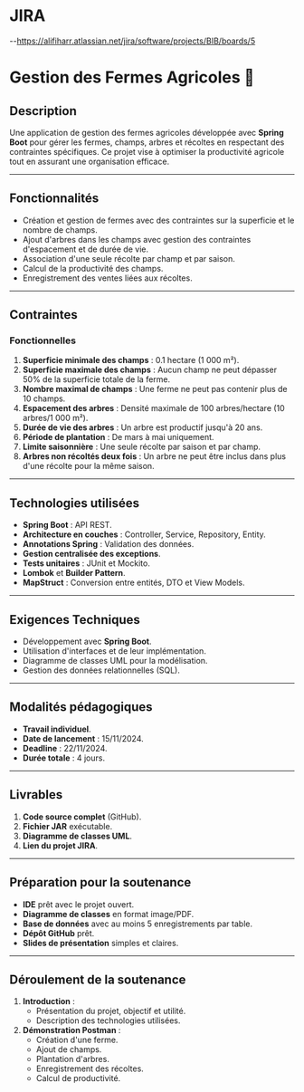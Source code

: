 


# JIRA 
--https://alifiharr.atlassian.net/jira/software/projects/BIB/boards/5




# Gestion des Fermes Agricoles 🌾

## Description
Une application de gestion des fermes agricoles développée avec **Spring Boot** pour gérer les fermes, champs, arbres et récoltes en respectant des contraintes spécifiques. Ce projet vise à optimiser la productivité agricole tout en assurant une organisation efficace.

---

## Fonctionnalités

- Création et gestion de fermes avec des contraintes sur la superficie et le nombre de champs.
- Ajout d'arbres dans les champs avec gestion des contraintes d'espacement et de durée de vie.
- Association d'une seule récolte par champ et par saison.
- Calcul de la productivité des champs.
- Enregistrement des ventes liées aux récoltes.

---

## Contraintes
### Fonctionnelles
1. **Superficie minimale des champs** : 0.1 hectare (1 000 m²).
2. **Superficie maximale des champs** : Aucun champ ne peut dépasser 50% de la superficie totale de la ferme.
3. **Nombre maximal de champs** : Une ferme ne peut pas contenir plus de 10 champs.
4. **Espacement des arbres** : Densité maximale de 100 arbres/hectare (10 arbres/1 000 m²).
5. **Durée de vie des arbres** : Un arbre est productif jusqu'à 20 ans.
6. **Période de plantation** : De mars à mai uniquement.
7. **Limite saisonnière** : Une seule récolte par saison et par champ.
8. **Arbres non récoltés deux fois** : Un arbre ne peut être inclus dans plus d'une récolte pour la même saison.

---

## Technologies utilisées
- **Spring Boot** : API REST.
- **Architecture en couches** : Controller, Service, Repository, Entity.
- **Annotations Spring** : Validation des données.
- **Gestion centralisée des exceptions**.
- **Tests unitaires** : JUnit et Mockito.
- **Lombok** et **Builder Pattern**.
- **MapStruct** : Conversion entre entités, DTO et View Models.

---

## Exigences Techniques

- Développement avec **Spring Boot**.
- Utilisation d'interfaces et de leur implémentation.
- Diagramme de classes UML pour la modélisation.
- Gestion des données relationnelles (SQL).

---

## Modalités pédagogiques

- **Travail individuel**.
- **Date de lancement** : 15/11/2024.
- **Deadline** : 22/11/2024.
- **Durée totale** : 4 jours.

---

## Livrables

1. **Code source complet** (GitHub).
2. **Fichier JAR** exécutable.
3. **Diagramme de classes UML**.
4. **Lien du projet JIRA**.

---

## Préparation pour la soutenance

- **IDE** prêt avec le projet ouvert.
- **Diagramme de classes** en format image/PDF.
- **Base de données** avec au moins 5 enregistrements par table.
- **Dépôt GitHub** prêt.
- **Slides de présentation** simples et claires.

---

## Déroulement de la soutenance

1. **Introduction** :
   - Présentation du projet, objectif et utilité.
   - Description des technologies utilisées.
2. **Démonstration Postman** :
   - Création d'une ferme.
   - Ajout de champs.
   - Plantation d'arbres.
   - Enregistrement des récoltes.
   - Calcul de productivité.
  
